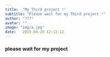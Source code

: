 ```yaml
---
title:  "My Third project !"
subtitle: "Please wait for my Third project !"
author: "???"
avatar: ""
image: "img/a.jpg"
date:   2015-04-20 12:12:12
---
```


### please wait for my project

